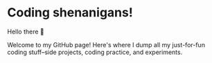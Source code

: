 # Coding shenanigans!
Hello there 👋 

Welcome to my GitHub page!  Here's where I dump all my just-for-fun coding stuff–side projects, coding practice, and experiments.

<!--
**ilee38/ilee38** is a ✨ _special_ ✨ repository because its `README.md` (this file) appears on your GitHub profile.

Here are some ideas to get you started:

- 🔭 I’m currently working on ...
- 🌱 I’m currently learning ...
- 👯 I’m looking to collaborate on ...
- 🤔 I’m looking for help with ...
- 💬 Ask me about ...
- 📫 How to reach me: ...
- 😄 Pronouns: ...

-->
